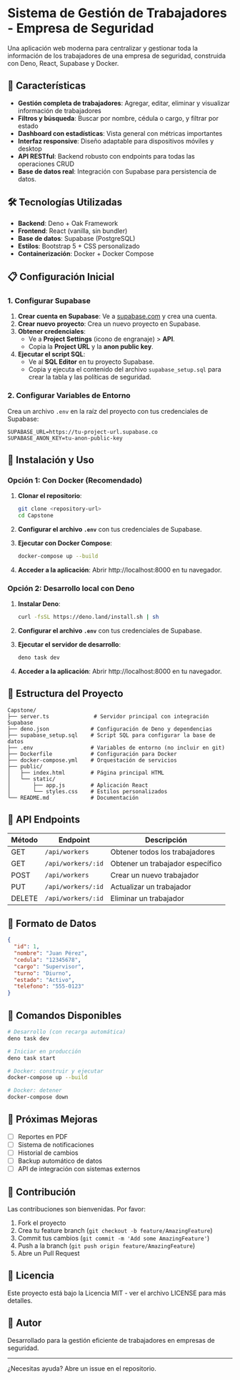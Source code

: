 # Sistema de Gestión de Trabajadores - Empresa de Seguridad

Una aplicación web moderna para centralizar y gestionar toda la información de los trabajadores de una empresa de seguridad, construida con Deno, React, Supabase y Docker.

## 🚀 Características

- **Gestión completa de trabajadores**: Agregar, editar, eliminar y visualizar información de trabajadores
- **Filtros y búsqueda**: Buscar por nombre, cédula o cargo, y filtrar por estado
- **Dashboard con estadísticas**: Vista general con métricas importantes
- **Interfaz responsive**: Diseño adaptable para dispositivos móviles y desktop
- **API RESTful**: Backend robusto con endpoints para todas las operaciones CRUD
- **Base de datos real**: Integración con Supabase para persistencia de datos.

## 🛠️ Tecnologías Utilizadas

- **Backend**: Deno + Oak Framework
- **Frontend**: React (vanilla, sin bundler)
- **Base de datos**: Supabase (PostgreSQL)
- **Estilos**: Bootstrap 5 + CSS personalizado
- **Containerización**: Docker + Docker Compose

## 📋 Configuración Inicial

### 1. Configurar Supabase

1.  **Crear cuenta en Supabase**: Ve a [supabase.com](https://supabase.com) y crea una cuenta.
2.  **Crear nuevo proyecto**: Crea un nuevo proyecto en Supabase.
3.  **Obtener credenciales**:
    *   Ve a **Project Settings** (icono de engranaje) > **API**.
    *   Copia la **Project URL** y la **anon public key**.
4.  **Ejecutar el script SQL**:
    *   Ve al **SQL Editor** en tu proyecto Supabase.
    *   Copia y ejecuta el contenido del archivo `supabase_setup.sql` para crear la tabla y las políticas de seguridad.

### 2. Configurar Variables de Entorno

Crea un archivo `.env` en la raíz del proyecto con tus credenciales de Supabase:

```env
SUPABASE_URL=https://tu-project-url.supabase.co
SUPABASE_ANON_KEY=tu-anon-public-key
```

## 🚀 Instalación y Uso

### Opción 1: Con Docker (Recomendado)

1.  **Clonar el repositorio**:
    ```bash
    git clone <repository-url>
    cd Capstone
    ```
2.  **Configurar el archivo `.env`** con tus credenciales de Supabase.

3.  **Ejecutar con Docker Compose**:
    ```bash
    docker-compose up --build
    ```

4.  **Acceder a la aplicación**:
    Abrir http://localhost:8000 en tu navegador.

### Opción 2: Desarrollo local con Deno

1.  **Instalar Deno**:
    ```bash
    curl -fsSL https://deno.land/install.sh | sh
    ```
2.  **Configurar el archivo `.env`** con tus credenciales de Supabase.

3.  **Ejecutar el servidor de desarrollo**:
    ```bash
    deno task dev
    ```

4.  **Acceder a la aplicación**:
    Abrir http://localhost:8000 en tu navegador.

## 📁 Estructura del Proyecto

```
Capstone/
├── server.ts              # Servidor principal con integración Supabase
├── deno.json             # Configuración de Deno y dependencias
├── supabase_setup.sql    # Script SQL para configurar la base de datos
├── .env                  # Variables de entorno (no incluir en git)
├── Dockerfile            # Configuración para Docker
├── docker-compose.yml    # Orquestación de servicios
├── public/
│   ├── index.html        # Página principal HTML
│   └── static/
│       ├── app.js        # Aplicación React
│       └── styles.css    # Estilos personalizados
└── README.md             # Documentación
```

## 🔌 API Endpoints

| Método | Endpoint         | Descripción                    |
|--------|------------------|--------------------------------|
| GET    | `/api/workers`     | Obtener todos los trabajadores |
| GET    | `/api/workers/:id` | Obtener un trabajador específico |
| POST   | `/api/workers`     | Crear un nuevo trabajador      |
| PUT    | `/api/workers/:id` | Actualizar un trabajador       |
| DELETE | `/api/workers/:id` | Eliminar un trabajador         |

## 📝 Formato de Datos

```json
{
  "id": 1,
  "nombre": "Juan Pérez",
  "cedula": "12345678",
  "cargo": "Supervisor",
  "turno": "Diurno",
  "estado": "Activo",
  "telefono": "555-0123"
}
```

## 🔧 Comandos Disponibles

```bash
# Desarrollo (con recarga automática)
deno task dev

# Iniciar en producción
deno task start

# Docker: construir y ejecutar
docker-compose up --build

# Docker: detener
docker-compose down
```

## 🚀 Próximas Mejoras

- [ ] Reportes en PDF
- [ ] Sistema de notificaciones
- [ ] Historial de cambios
- [ ] Backup automático de datos
- [ ] API de integración con sistemas externos

## 🤝 Contribución

Las contribuciones son bienvenidas. Por favor:

1. Fork el proyecto
2. Crea tu feature branch (`git checkout -b feature/AmazingFeature`)
3. Commit tus cambios (`git commit -m 'Add some AmazingFeature'`)
4. Push a la branch (`git push origin feature/AmazingFeature`)
5. Abre un Pull Request

## 📄 Licencia

Este proyecto está bajo la Licencia MIT - ver el archivo LICENSE para más detalles.

## 👥 Autor

Desarrollado para la gestión eficiente de trabajadores en empresas de seguridad.

---

¿Necesitas ayuda? Abre un issue en el repositorio.